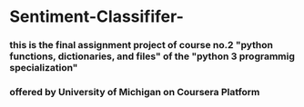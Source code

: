 # Sentiment-Classififer-

### this is the final assignment project of course no.2 "python functions, dictionaries, and files" of the "python 3 programmig specialization"
### offered by University of Michigan on Coursera Platform 
